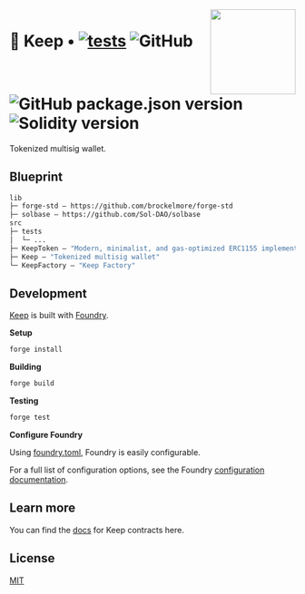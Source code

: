 <img align="right" width="150" height="150" top="0" src="./assets/KALI_K.jpg">

# 🏯 Keep • [![tests](https://github.com/kalidao/keep/actions/workflows/tests.yml/badge.svg)](https://github.com/kalidao/keep/actions/workflows/tests.yml) ![GitHub](https://img.shields.io/github/license/kalidao/keep) ![GitHub package.json version](https://img.shields.io/github/package-json/v/kalidao/keep) ![Solidity version](https://img.shields.io/badge/solidity-%3E%3D%200.8.17-lightgrey)

Tokenized multisig wallet. 

## Blueprint

```ml
lib
├─ forge-std — https://github.com/brockelmore/forge-std
├─ solbase — https://github.com/Sol-DAO/solbase
src
├─ tests
│  └─ ...
├─ KeepToken — "Modern, minimalist, and gas-optimized ERC1155 implementation with Compound-style voting and flexible permissioning scheme"
├─ Keep — "Tokenized multisig wallet"
└─ KeepFactory — "Keep Factory"
```

## Development

[Keep](https://github.com/kalidao/keep) is built with [Foundry](https://github.com/gakonst/foundry).

**Setup**
```bash
forge install
```

**Building**
```bash
forge build
```

**Testing**
```bash
forge test
```

**Configure Foundry**

Using [foundry.toml](./foundry.toml), Foundry is easily configurable.

For a full list of configuration options, see the Foundry [configuration documentation](https://github.com/gakonst/foundry/blob/master/config/README.md#all-options).

## Learn more 

You can find the [docs](https://keep-kalico.vercel.app/) for Keep contracts here.

## License

[MIT](https://github.com/kalidao/keep/blob/main/LICENSE)
